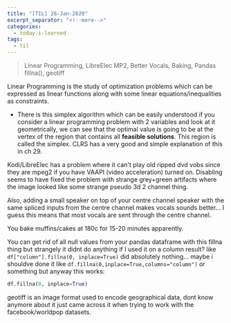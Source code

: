 ```yaml
---
title: "[TIL] 26-Jan-2020"
excerpt_separator: "<!--more-->"
categories:
  - today-i-learned
tags:
  - til 
---
```

>Linear Programming, LibreElec MP2, Better Vocals, Baking, Pandas fillna(), geotiff
<!--more-->

Linear Programming is the study of optimization problems which can be expressed as linear functions along with some linear equations/inequalities as constraints.
 - There is this simplex algorithm which can be easily understood if you consider a linear programming problem with 2 variables and look at it geometrically, we can see that the optimal value is going to be at the vertex of the region that contains all **feasible solutions**. This region is called the simplex. CLRS has a very good and simple explanation of this in ch 29.

Kodi/LibreElec has a problem where it can't play old ripped dvd vobs since they are mpeg2 if you have VAAPI (video acceleration) turned on. Disabling seems to have fixed the problem with strange grey+green artifacts where the image looked like some strange pseudo 3d 2 channel thing.

Also, adding a small speaker on top of your centre channel speaker with the same spliced inputs from the centre channel makes vocals sounds better... I guess this means that most vocals are sent through the centre channel. 

You bake muffins/cakes at 180c for 15-20 minutes apparently.

You can get rid of all null values from your pandas dataframe with this fillna thing but strangely it didnt do anything if I used it on a column result? like `df["column"].fillna(0, inplace=True)` did absolutely nothing... maybe i shouldve done it like `df.fillna(0,inplace=True,columns="column")` or something but anyway this works:

```python
df.fillna(0, inplace=True)
```

geotiff is an image format used to encode geographical data, dont know anymore about it just came across it when trying to work with the facebook/worldpop datasets.
